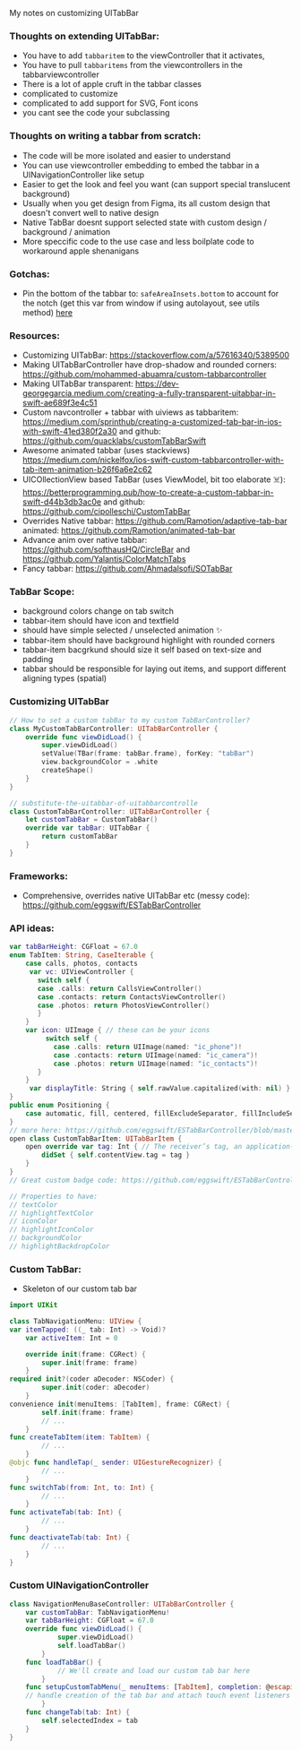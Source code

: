 My notes on customizing UITabBar<!--more-->

### Thoughts on extending UITabBar:
- You have to add `tabbaritem` to the viewController that it activates,
- You have to pull `tabbaritems` from the viewcontrollers in the tabbarviewcontroller
- There is a lot of apple cruft in the tabbar classes
- complicated to customize
- complicated to add support for SVG, Font icons
- you cant see the code your subclassing

### Thoughts on writing a tabbar from scratch:
- The code will be more isolated and easier to understand
- You can use viewcontroller embedding to embed the tabbar in a UINavigationController like setup
- Easier to get the look and feel you want (can support special translucent background)
- Usually when you get design from Figma, its all custom design that doesn't convert well to native design
- Native TabBar doesnt support selected state with custom design / background / animation
- More speccific code to the use case and less boilplate code to workaround apple shenanigans

### Gotchas:
- Pin the bottom of the tabbar to: `safeAreaInsets.bottom` to account for the notch (get this var from window if using autolayout, see utils method) [here](https://stackoverflow.com/questions/46829840/get-safe-area-inset-top-and-bottom-heights)

### Resources:
- Customizing UITabBar: https://stackoverflow.com/a/57616340/5389500
- Making UITabBarController have drop-shadow and rounded corners: https://github.com/mohammed-abuamra/custom-tabbarcontroller
- Making UITabBar transparent: https://dev-georgegarcia.medium.com/creating-a-fully-transparent-uitabbar-in-swift-ae689f3e4c51
- Custom navcontroller + tabbar with uiviews as tabbaritem: https://medium.com/sprinthub/creating-a-customized-tab-bar-in-ios-with-swift-41ed380f2a30 and github: https://github.com/quacklabs/customTabBarSwift
- Awesome animated tabbar (uses stackviews) https://medium.com/nickelfox/ios-swift-custom-tabbarcontroller-with-tab-item-animation-b26f6a6e2c62
- UICOllectionView based TabBar (uses ViewModel, bit too elaborate ☠️): https://betterprogramming.pub/how-to-create-a-custom-tabbar-in-swift-d44b3db3ac0e and github: https://github.com/cipolleschi/CustomTabBar
- Overrides Native tabbar: https://github.com/Ramotion/adaptive-tab-bar animated: https://github.com/Ramotion/animated-tab-bar
- Advance anim over native tabbar: https://github.com/softhausHQ/CircleBar and https://github.com/Yalantis/ColorMatchTabs
- Fancy tabbar: https://github.com/Ahmadalsofi/SOTabBar

### TabBar Scope:
- background colors change on tab switch
- tabbar-item should have icon and textfield
- should have simple selected / unselected animation ✨
- tabbar-item should have background highlight with rounded corners
- tabbar-item bacgrkund should size it self based on text-size and padding
- tabbar should be responsible for laying out items, and support different aligning types (spatial)

### Customizing UITabBar
```swift
// How to set a custom tabBar to my custom TabBarController?
class MyCustomTabBarController: UITabBarController {
	override func viewDidLoad() {
        super.viewDidLoad()
        setValue(TBar(frame: tabBar.frame), forKey: "tabBar")
        view.backgroundColor = .white
        createShape()
    }
}
```

```swift
// substitute-the-uitabbar-of-uitabbarcontrolle
class CustomTabBarController: UITabBarController {
    let customTabBar = CustomTabBar()
    override var tabBar: UITabBar {
        return customTabBar
    }
}
```

### Frameworks:
- Comprehensive, overrides native UITabBar etc (messy code): https://github.com/eggswift/ESTabBarController


### API ideas:
```swift
var tabBarHeight: CGFloat = 67.0
enum TabItem: String, CaseIterable {
	case calls, photos, contacts
	 var vc: UIViewController {
	   switch self {
	   case .calls: return CallsViewController()
	   case .contacts: return ContactsViewController()
	   case .photos: return PhotosViewController()
	   }
	}
    var icon: UIImage { // these can be your icons
		 switch self {
		   case .calls: return UIImage(named: "ic_phone")!
		   case .contacts: return UIImage(named: "ic_camera")!
		   case .photos: return UIImage(named: "ic_contacts")!
	   }
    }
	 var displayTitle: String { self.rawValue.capitalized(with: nil) }
}
public enum Positioning {
    case automatic, fill, centered, fillExcludeSeparator, fillIncludeSeparator
}
// more here: https://github.com/eggswift/ESTabBarController/blob/master/Sources/ESTabBarItem.swift
open class CustomTabBarItem: UITabBarItem {
    open override var tag: Int { // The receiver’s tag, an application-supplied integer that you can use to identify bar item objects in your application. default is `0`
        didSet { self.contentView.tag = tag }
    }
}
// Great custom badge code: https://github.com/eggswift/ESTabBarController/blob/master/Sources/ESTabBarItemBadgeView.swift

// Properties to have:
// textColor
// highlightTextColor
// iconColor
// highlightIconColor
// backgroundColor
// highlightBackdropColor
```

### Custom TabBar:
- Skeleton of our custom tab bar
```swift
import UIKit

class TabNavigationMenu: UIView {
var itemTapped: ((_ tab: Int) -> Void)?
    var activeItem: Int = 0

    override init(frame: CGRect) {
        super.init(frame: frame)
    }
required init?(coder aDecoder: NSCoder) {
        super.init(coder: aDecoder)
    }
convenience init(menuItems: [TabItem], frame: CGRect) {
        self.init(frame: frame)
        // ...
    }
func createTabItem(item: TabItem) {
        // ...
    }
@objc func handleTap(_ sender: UIGestureRecognizer) {
        // ...
    }
func switchTab(from: Int, to: Int) {
        // ...    
    }
func activateTab(tab: Int) {
        // ...
    }
func deactivateTab(tab: Int) {
        // ...
    }
}
```
### Custom UINavigationController
```swift
class NavigationMenuBaseController: UITabBarController {
    var customTabBar: TabNavigationMenu!
    var tabBarHeight: CGFloat = 67.0
	override func viewDidLoad() {
	        super.viewDidLoad()
	        self.loadTabBar()
	    }
	func loadTabBar() {
	        // We'll create and load our custom tab bar here
	    }
	func setupCustomTabMenu(_ menuItems: [TabItem], completion: @escaping ([UIViewController]) -> Void) {
	// handle creation of the tab bar and attach touch event listeners
	    }
	func changeTab(tab: Int) {
        self.selectedIndex = tab
    }
}
```

